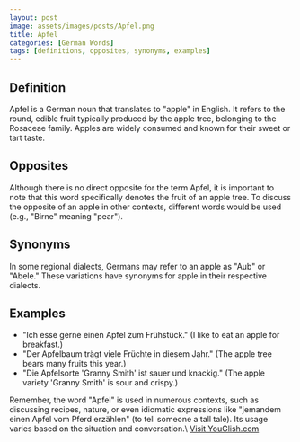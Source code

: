 ```yaml
---
layout: post
image: assets/images/posts/Apfel.png
title: Apfel
categories: [German Words]
tags: [definitions, opposites, synonyms, examples]
---
```


## Definition

Apfel is a German noun that translates to "apple" in English. It refers to the round, edible fruit typically produced by the apple tree, belonging to the Rosaceae family. Apples are widely consumed and known for their sweet or tart taste.

## Opposites

Although there is no direct opposite for the term Apfel, it is important to note that this word specifically denotes the fruit of an apple tree. To discuss the opposite of an apple in other contexts, different words would be used (e.g., "Birne" meaning "pear").

## Synonyms

In some regional dialects, Germans may refer to an apple as "Aub" or "Abele." These variations have synonyms for apple in their respective dialects.

## Examples

- "Ich esse gerne einen Apfel zum Frühstück." (I like to eat an apple for breakfast.)
- "Der Apfelbaum trägt viele Früchte in diesem Jahr." (The apple tree bears many fruits this year.)
- "Die Apfelsorte 'Granny Smith' ist sauer und knackig." (The apple variety 'Granny Smith' is sour and crispy.)

Remember, the word "Apfel" is used in numerous contexts, such as discussing recipes, nature, or even idiomatic expressions like "jemandem einen Apfel vom Pferd erzählen" (to tell someone a tall tale). Its usage varies based on the situation and conversation.\ <a id="yg-widget-0" class="youglish-widget" data-query="Apfel" data-lang="german" data-components="8412" data-auto-start="0" data-bkg-color="theme_light" data-title="How%20to%20pronounce%20Apfel%20in%20German"  rel="nofollow" href="https://youglish.com">Visit YouGlish.com</a><script async src="https://youglish.com/public/emb/widget.js" charset="utf-8"></script>